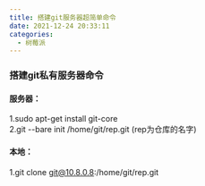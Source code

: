 ```yaml
---
title: 搭建git服务器超简单命令
date: 2021-12-24 20:33:11
categories:
  - 树莓派
---
```

### 搭建git私有服务器命令
#### 服务器：
1.sudo apt-get install git-core  
2.git --bare init /home/git/rep.git (rep为仓库的名字)
#### 本地：
1.git clone git@10.8.0.8:/home/git/rep.git
